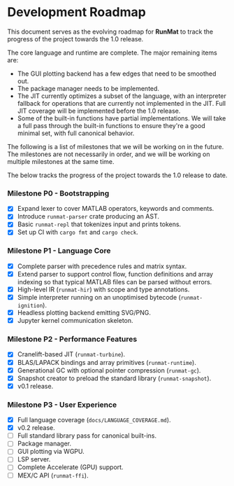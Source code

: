 # Development Roadmap

This document serves as the evolving roadmap for **RunMat** to track the progress of the project towards the 1.0 release. 

The core language and runtime are complete. The major remaining items are:

- The GUI plotting backend has a few edges that need to be smoothed out.
- The package manager needs to be implemented.
- The JIT currently optimizes a subset of the language, with an interpreter fallback for operations that are currently not implemented in the JIT. Full JIT coverage will be implemented before the 1.0 release.
- Some of the built-in functions have partial implementations. We will take a full pass through the built-in functions to ensure they're a good minimal set, with full canonical behavior.

The following is a list of milestones that we will be working on in the future. The milestones are not necessarily in order, and we will be working on multiple milestones at the same time.

The below tracks the progress of the project towards the 1.0 release to date.

### Milestone P0 - Bootstrapping

- [x] Expand lexer to cover MATLAB operators, keywords and comments.
- [x] Introduce `runmat-parser` crate producing an AST.
- [x] Basic `runmat-repl` that tokenizes input and prints tokens.
- [x] Set up CI with `cargo fmt` and `cargo check`.

### Milestone P1 - Language Core

- [x] Complete parser with precedence rules and matrix syntax.
 - [x] Extend parser to support control flow, function definitions and array
      indexing so that typical MATLAB files can be parsed without errors.
- [x] High-level IR (`runmat-hir`) with scope and type annotations.
- [x] Simple interpreter running on an unoptimised bytecode (`runmat-ignition`).
- [x] Headless plotting backend emitting SVG/PNG.
- [x] Jupyter kernel communication skeleton.

### Milestone P2 - Performance Features

- [x] Cranelift-based JIT (`runmat-turbine`).
- [x] BLAS/LAPACK bindings and array primitives (`runmat-runtime`).
- [x] Generational GC with optional pointer compression (`runmat-gc`).
- [x] Snapshot creator to preload the standard library (`runmat-snapshot`).
- [x] v0.1 release.

### Milestone P3 - User Experience

- [x] Full language coverage (`docs/LANGUAGE_COVERAGE.md`).
- [x] v0.2 release.
- [ ] Full standard library pass for canonical built-ins.
- [ ] Package manager.
- [ ] GUI plotting via WGPU.
- [ ] LSP server.
- [ ] Complete Accelerate (GPU) support.
- [ ] MEX/C API (`runmat-ffi`).